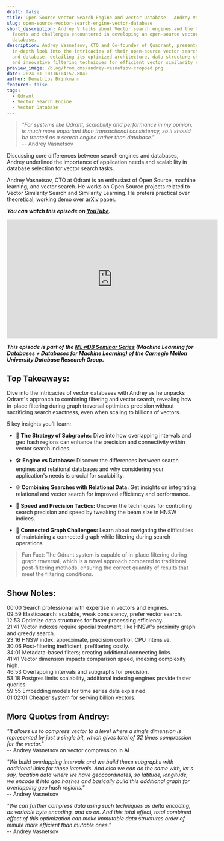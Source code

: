 ```yaml
---
draft: false
title: Open Source Vector Search Engine and Vector Database - Andrey Vasnetsov
slug: open-source-vector-search-engine-vector-database
short_description: Andrey V talks about Vector search engines and the technical
  facets and challenges encountered in developing an open-source vector
  database.
description: Andrey Vasnetsov, CTO and Co-founder of Quadrant, presents an
  in-depth look into the intricacies of their open-source vector search engine
  and database, detailing its optimized architecture, data structure challenges,
  and innovative filtering techniques for efficient vector similarity searches.
preview_image: /blog/from_cms/andrey-vasnetsov-cropped.png
date: 2024-01-10T16:04:57.804Z
author: Demetrios Brinkmann
featured: false
tags:
  - Qdrant
  - Vector Search Engine
  - Vector Database
---
```

> *"For systems like Qdrant, scalability and performance in my opinion, is much more important than transactional consistency, so it should be treated as a search engine rather than database."*\
-- Andrey Vasnetsov
> 

Discussing core differences between search engines and databases, Andrey underlined the importance of application needs and scalability in database selection for vector search tasks.

Andrey Vasnetsov, CTO at Qdrant is an enthusiast of Open Source, machine learning, and vector search. He works on Open Source projects related to Vector Similarity Search and Similarity Learning. He prefers practical over theoretical, working demo over arXiv paper.

***You can watch this episode on [YouTube](https://www.youtube.com/watch?v=bU38Ovdh3NY).***

<iframe width="560" height="315" src="https://www.youtube.com/embed/bU38Ovdh3NY?si=GiRluTu_c-4jESMj" title="YouTube video player" frameborder="0" allow="accelerometer; autoplay; clipboard-write; encrypted-media; gyroscope; picture-in-picture; web-share" allowfullscreen></iframe>

***This episode is part of the [ML⇄DB Seminar Series](https://db.cs.cmu.edu/seminar2023/#) (Machine Learning for Databases + Databases for Machine Learning) of the Carnegie Mellon University Database Research Group.***

## **Top Takeaways:**

Dive into the intricacies of vector databases with Andrey as he unpacks Qdrant's approach to combining filtering and vector search, revealing how in-place filtering during graph traversal optimizes precision without sacrificing search exactness, even when scaling to billions of vectors.

5 key insights you’ll learn:

- 🧠 **The Strategy of Subgraphs:** Dive into how overlapping intervals and geo hash regions can enhance the precision and connectivity within vector search indices.

- 🛠️ **Engine vs Database:** Discover the differences between search engines and relational databases and why considering your application's needs is crucial for scalability.

- 🌐 **Combining Searches with Relational Data:** Get insights on integrating relational and vector search for improved efficiency and performance.

- 🚅 **Speed and Precision Tactics:** Uncover the techniques for controlling search precision and speed by tweaking the beam size in HNSW indices.

- 🔗 **Connected Graph Challenges:** Learn about navigating the difficulties of maintaining a connected graph while filtering during search operations.

> Fun Fact: The Qdrant system is capable of in-place filtering during graph traversal, which is a novel approach compared to traditional post-filtering methods, ensuring the correct quantity of results that meet the filtering conditions.
> 

## Show Notes:

00:00 Search professional with expertise in vectors and engines.\
09:59 Elasticsearch: scalable, weak consistency, prefer vector search.\
12:53 Optimize data structures for faster processing efficiency.\
21:41 Vector indexes require special treatment, like HNSW's proximity graph and greedy search.\
23:16 HNSW index: approximate, precision control, CPU intensive.\
30:06 Post-filtering inefficient, prefiltering costly.\
34:01 Metadata-based filters; creating additional connecting links.\
41:41 Vector dimension impacts comparison speed, indexing complexity high.\
46:53 Overlapping intervals and subgraphs for precision.\
53:18 Postgres limits scalability, additional indexing engines provide faster queries.\
59:55 Embedding models for time series data explained.\
01:02:01 Cheaper system for serving billion vectors.

## More Quotes from Andrey:

*"It allows us to compress vector to a level where a single dimension is represented by just a single bit, which gives total of 32 times compression for the vector."*\
-- Andrey Vasnetsov on vector compression in AI

*"We build overlapping intervals and we build these subgraphs with additional links for those intervals. And also we can do the same with, let's say, location data where we have geocoordinates, so latitude, longitude, we encode it into geo hashes and basically build this additional graph for overlapping geo hash regions."*\
-- Andrey Vasnetsov

*"We can further compress data using such techniques as delta encoding, as variable byte encoding, and so on. And this total effect, total combined effect of this optimization can make immutable data structures order of minute more efficient than mutable ones."*\
-- Andrey Vasnetsov
